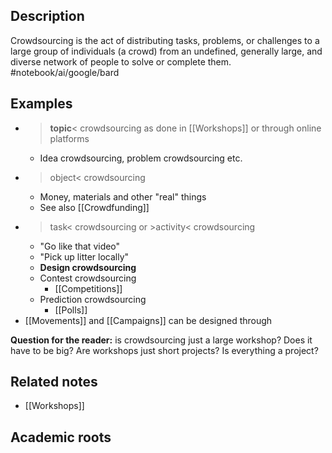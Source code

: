 
## Description
Crowdsourcing is the act of distributing tasks, problems, or challenges to a large group of individuals (a crowd) from an undefined, generally large, and diverse network of people to solve or complete them. #notebook/ai/google/bard

## Examples 
- >**topic**< crowdsourcing as done in [[Workshops]] or through online platforms
	- Idea crowdsourcing, problem crowdsourcing etc.
- >object< crowdsourcing 
	- Money, materials and other "real" things
	- See also [[Crowdfunding]]
- >task< crowdsourcing or >activity< crowdsourcing
	- "Go like that video"
	- "Pick up litter locally" 
	- **Design crowdsourcing**
	- Contest crowdsourcing
		- [[Competitions]]
	- Prediction crowdsourcing 
		- [[Polls]]
- [[Movements]] and [[Campaigns]]  can be designed through 

**Question for the reader:** is crowdsourcing just a large workshop? Does it have to be big? Are workshops just short projects? Is everything a project? 

## Related notes 
- [[Workshops]] 


## Academic roots
